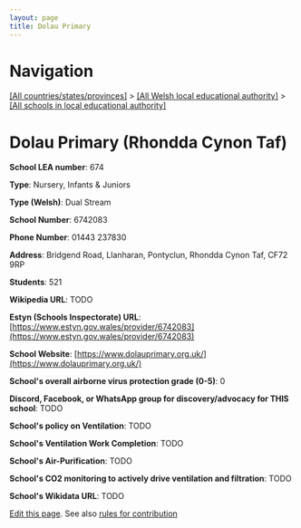 ```yaml
---
layout: page
title: Dolau Primary
---
```

# Navigation

[[All countries/states/provinces]](../../..) > [[All Welsh local educational authority]](../..) > [[All schools in local educational authority]](..)

# Dolau Primary (Rhondda Cynon Taf)

**School LEA number**: 674

**Type**: Nursery, Infants & Juniors

**Type (Welsh)**: Dual Stream

**School Number**: 6742083

**Phone Number**: 01443 237830

**Address**: Bridgend Road, Llanharan, Pontyclun, Rhondda Cynon Taf, CF72 9RP

**Students**: 521

**Wikipedia URL**: TODO

**Estyn (Schools Inspectorate) URL**: [https://www.estyn.gov.wales/provider/6742083](https://www.estyn.gov.wales/provider/6742083)

**School Website**: [https://www.dolauprimary.org.uk/](https://www.dolauprimary.org.uk/)

**School's overall airborne virus protection grade (0-5)**: 0

**Discord, Facebook, or WhatsApp group for discovery/advocacy for THIS school**: TODO

**School's policy on Ventilation**: TODO

**School's Ventilation Work Completion**: TODO

**School's Air-Purification**: TODO

**School's CO2 monitoring to actively drive ventilation and filtration**: TODO

**School's Wikidata URL**: TODO




[Edit this page](https://github.com/ventilate-schools/Wales/edit/prif/./Rhondda_Cynon_Taf/Dolau_Primary.md). See also [rules for contribution](../../../contribution-rules/)